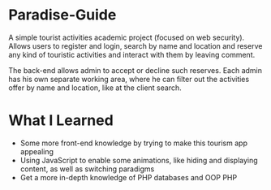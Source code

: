 # Paradise-Guide

A simple tourist activities academic project (focused on web security). Allows users to register and login, search by name and location and reserve any kind of touristic activities and interact with them by leaving comment. 

The back-end allows admin to accept or decline such reserves. Each admin has his own separate working area, where he can filter out the activities offer by name and location, like at the client search.

# What I Learned

* Some more front-end knowledge by trying to make this tourism app appealing
* Using JavaScript to enable some animations, like hiding and displaying content, as well as switching paradigms
* Get a more in-depth knowledge of PHP databases and OOP PHP
